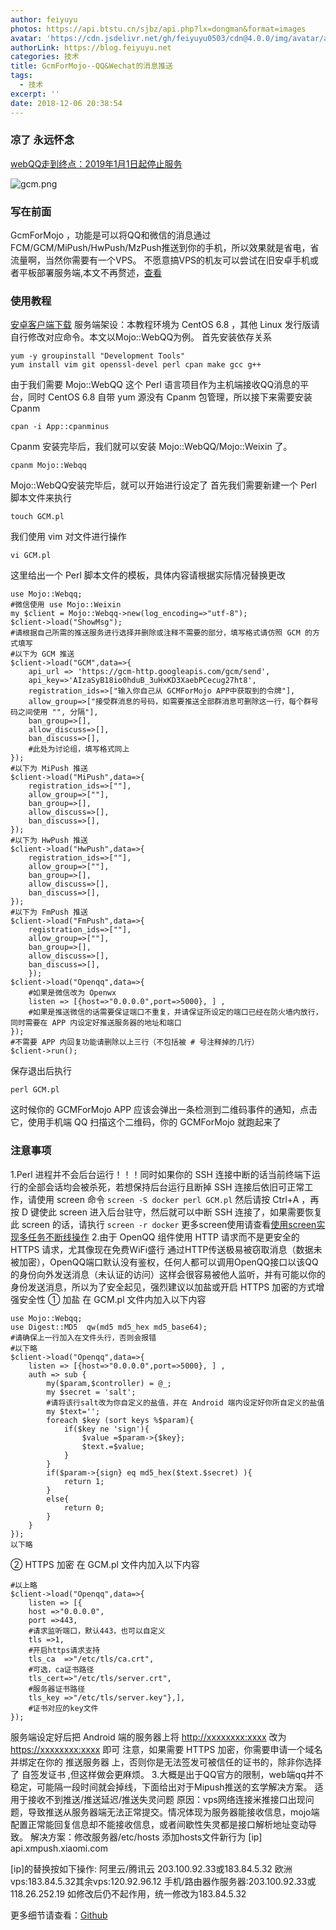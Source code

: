 ```yaml
---
author: feiyuyu
photos: https://api.btstu.cn/sjbz/api.php?lx=dongman&format=images
avatar: 'https://cdn.jsdelivr.net/gh/feiyuyu0503/cdn@4.0.0/img/avatar/avater.jpg'
authorLink: https://blog.feiyuyu.net
categories: 技术
title: GcmForMojo--QQ&Wechat的消息推送
tags:
  - 技术
excerpt: ''
date: 2018-12-06 20:38:54
---
```


### 凉了 永远怀念

[webQQ走到终点：2019年1月1日起停止服务](https://www.cnbeta.com/articles/tech/797689.htm "webQQ走到终点：2019年1月1日起停止服务")

![gcm.png](https://i.loli.net/2018/12/14/5c13b1ca5e8ba.png "gcm.png")

### 写在前面

GcmForMojo ，功能是可以将QQ和微信的消息通过FCM/GCM/MiPush/HwPush/MzPush推送到你的手机，所以效果就是省电，省流量啊，当然你需要有一个VPS。 不愿意搞VPS的机友可以尝试在旧安卓手机或者平板部署服务端,本文不再赘述，[查看](https://github.com/lgcde/mojo-qqwx/blob/master/README.md "查看")

### 使用教程

[安卓客户端下载](https://www.coolapk.com/apk/com.swjtu.gcmformojo "安卓客户端下载") 服务端架设：本教程环境为 CentOS 6.8 ，其他 Linux 发行版请自行修改对应命令。本文以Mojo::WebQQ为例。 首先安装依存关系

    yum -y groupinstall "Development Tools"
    yum install vim git openssl-devel perl cpan make gcc g++
    

由于我们需要 Mojo::WebQQ 这个 Perl 语言项目作为主机端接收QQ消息的平台，同时 CentOS 6.8 自带 yum 源没有 Cpanm 包管理，所以接下来需要安装 Cpanm

    cpan -i App::cpanminus
    

Cpanm 安装完毕后，我们就可以安装 Mojo::WebQQ/Mojo::Weixin 了。

    cpanm Mojo::Webqq
    

Mojo::WebQQ安装完毕后，就可以开始进行设定了 首先我们需要新建一个 Perl 脚本文件来执行

    touch GCM.pl
    

我们使用 vim 对文件进行操作

    vi GCM.pl
    

这里给出一个 Perl 脚本文件的模板，具体内容请根据实际情况替换更改

    use Mojo::Webqq;
    #微信使用 use Mojo::Weixin
    my $client = Mojo::Webqq->new(log_encoding=>"utf-8");
    $client->load("ShowMsg");
    #请根据自己所需的推送服务进行选择并删除或注释不需要的部分，填写格式请仿照 GCM 的方式填写
    #以下为 GCM 推送
    $client->load("GCM",data=>{
        api_url => 'https://gcm-http.googleapis.com/gcm/send',
        api_key=>'AIzaSyB18io0hduB_3uHxKD3XaebPCecug27ht8',
        registration_ids=>["输入你自己从 GCMForMojo APP中获取到的令牌"],
        allow_group=>["接受群消息的号码，如需要推送全部群消息可删除这一行，每个群号码之间使用 "", 分隔"],
        ban_group=>[],
        allow_discuss=>[],
        ban_discuss=>[],
        #此处为讨论组，填写格式同上
    });
    #以下为 MiPush 推送
    $client->load("MiPush",data=>{
        registration_ids=>[""],
        allow_group=>[""],
        ban_group=>[],
        allow_discuss=>[],
        ban_discuss=>[],
    });
    #以下为 HwPush 推送
    $client->load("HwPush",data=>{
        registration_ids=>[""],
        allow_group=>[""],
        ban_group=>[],
        allow_discuss=>[],
        ban_discuss=>[],
    });
    #以下为 FmPush 推送
    $client->load("FmPush",data=>{
        registration_ids=>[""],
        allow_group=>[""],
        ban_group=>[],
        allow_discuss=>[],
        ban_discuss=>[],
        });
    $client->load("Openqq",data=>{
        #如果是微信改为 Openwx
        listen => [{host=>"0.0.0.0",port=>5000}, ] ,
        #如果是推送微信的话需要保证端口不重复，并请保证所设定的端口已经在防火墙内放行，同时需要在 APP 内设定好推送服务器的地址和端口
    });
    #不需要 APP 内回复功能请删除以上三行（不包括被 # 号注释掉的几行）
    $client->run();
    

保存退出后执行

    perl GCM.pl
    

这时候你的 GCMForMojo APP 应该会弹出一条检测到二维码事件的通知，点击它，使用手机端 QQ 扫描这个二维码，你的 GCMForMojo 就跑起来了

### 注意事项

1.Perl 进程并不会后台运行！！！同时如果你的 SSH 连接中断的话当前终端下运行的全部会话均会被杀死，若想保持后台运行且断掉 SSH 连接后依旧可正常工作，请使用 screen 命令 `screen -S docker perl GCM.pl` 然后请按 Ctrl+A ，再按 D 键使此 screen 进入后台驻守，然后就可以中断 SSH 连接了，如果需要恢复此 screen 的话，请执行 `screen -r docker` 更多screen使用请查看[使用screen实现多任务不断线操作](http://www.feiyuyu.net/archives/1243 "使用screen实现多任务不断线操作") 2.由于 OpenQQ 组件使用 HTTP 请求而不是更安全的 HTTPS 请求，尤其像现在免费WiFi盛行 通过HTTP传送极易被窃取消息（数据未被加密），OpenQQ端口默认没有鉴权，任何人都可以调用OpenQQ接口以该QQ的身份向外发送消息（未认证的访问）这样会很容易被他人监听，并有可能以你的身份发送消息，所以为了安全起见，强烈建议以加盐或开启 HTTPS 加密的方式增强安全性 ① 加盐 在 GCM.pl 文件内加入以下内容

    use Mojo::Webqq;
    use Digest::MD5  qw(md5 md5_hex md5_base64);
    #请确保上一行加入在文件头行，否则会报错
    #以下略
    $client->load("Openqq",data=>{
        listen => [{host=>"0.0.0.0",port=>5000}, ] ,
        auth => sub {
            my($param,$controller) = @_;
            my $secret = 'salt';
            #请将该行salt改为你自定义的盐值，并在 Android 端内设定好你所自定义的盐值
            my $text='';
            foreach $key (sort keys %$param){
                if($key ne 'sign'){
                    $value =$param->{$key};
                    $text.=$value;
                }
            }
            if($param->{sign} eq md5_hex($text.$secret) ){
                return 1;
            }
            else{
                return 0;
            }
        }
    });
    以下略
    

② HTTPS 加密 在 GCM.pl 文件内加入以下内容

    #以上略
    $client->load("Openqq",data=>{
        listen => [{
        host =>"0.0.0.0",
        port =>443,
        #请求监听端口，默认443，也可以自定义
        tls =>1,
        #开启https请求支持
        tls_ca  =>"/etc/tls/ca.crt",
        #可选，ca证书路径
        tls_cert=>"/etc/tls/server.crt",
        #服务器证书路径
        tls_key =>"/etc/tls/server.key"},],
        #证书对应的key文件
    });
    

服务端设定好后把 Android 端的服务器上将 [http://xxxxxxxx:xxxx](http://xxxxxxxx:xxxx) 改为 [https://xxxxxxxx:xxxx](https://xxxxxxxx:xxxx) 即可 注意，如果需要 HTTPS 加密，你需要申请一个域名并绑定在你的 推送服务器 上，否则你是无法签发可被信任的证书的，除非你选择了 自签发证书 ,但这样做会更麻烦。 3.大概是出于QQ官方的限制，web端qq并不稳定，可能隔一段时间就会掉线，下面给出对于Mipush推送的玄学解决方案。 适用于接收不到推送/推送延迟/推送失灵问题 原因：vps网络连接米推接口出现问题，导致推送从服务器端无法正常提交。情况体现为服务器能接收信息，mojo端配置正常能回复信息却不能接收信息，或者间歇性失灵都是接口解析地址变动导致。 解决方案：修改服务器/etc/hosts 添加hosts文件新行为 \[ip\] api.xmpush.xiaomi.com

\[ip\]的替换按如下操作: 阿里云/腾讯云 203.100.92.33或183.84.5.32 欧洲vps:183.84.5.32其余vps:120.92.96.12 手机/路由器作服务器:203.100.92.33或118.26.252.19 如修改后仍不起作用，统一修改为183.84.5.32

更多细节请查看：[Github](https://gist.github.com/kotomei/5367a003cd16d05e075c21a7f360b09a "Github")
